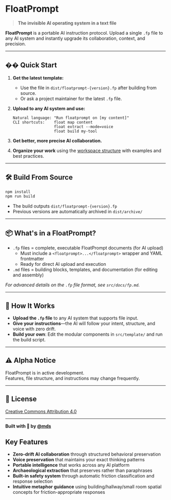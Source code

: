 # FloatPrompt

> **The invisible AI operating system in a text file**

**FloatPrompt** is a portable AI instruction protocol. Upload a single `.fp` file to any AI system and instantly upgrade its collaboration, context, and precision.

---

## �� Quick Start

1. **Get the latest template:**
   - Use the file in `dist/floatprompt-{version}.fp` after building from source.
   - Or ask a project maintainer for the latest `.fp` file.

2. **Upload to any AI system and use:**
   ```
   Natural language: "Run floatprompt on [my content]"
   CLI shortcuts:    float map content
                     float extract --mode=voice  
                     float build my-tool
   ```

3. **Get better, more precise AI collaboration.**

4. **Organize your work** using the [workspace structure](./workspace/) with examples and best practices.

---

## 🛠️ Build From Source

```bash
npm install
npm run build
```

- The build outputs `dist/floatprompt-{version}.fp`
- Previous versions are automatically archived in `dist/archive/`

---

## 📦 What's in a FloatPrompt?

- `.fp` files = complete, executable FloatPrompt documents (for AI upload)
  - Must include a `<floatprompt>...</floatprompt>` wrapper and YAML frontmatter
  - Ready for direct AI upload and execution
- `.md` files = building blocks, templates, and documentation (for editing and assembly)

_For advanced details on the `.fp` file format, see `src/docs/fp.md`._

---

## 🧠 How It Works

- **Upload the `.fp` file** to any AI system that supports file input.
- **Give your instructions**—the AI will follow your intent, structure, and voice with zero drift.
- **Build your own**: Edit the modular components in `src/template/` and run the build script.

---

## ⚠️ Alpha Notice

FloatPrompt is in active development.  
Features, file structure, and instructions may change frequently.

---

## 📄 License

[Creative Commons Attribution 4.0](LICENSE)

---

**Built with 🤖 by [@mds](https://twitter.com/mds)**

## Key Features

- **Zero-drift AI collaboration** through structured behavioral preservation
- **Voice preservation** that maintains your exact thinking patterns
- **Portable intelligence** that works across any AI platform
- **Archaeological extraction** that preserves rather than paraphrases
- **Built-in safety system** through automatic friction classification and response selection
- **Intuitive metaphor guidance** using building/hallway/small room spatial concepts for friction-appropriate responses
